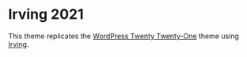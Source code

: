 # Irving 2021
This theme replicates the [WordPress Twenty Twenty-One](https://github.com/WordPress/twentytwentyone) theme using [Irving](https://irvingjs.com).
